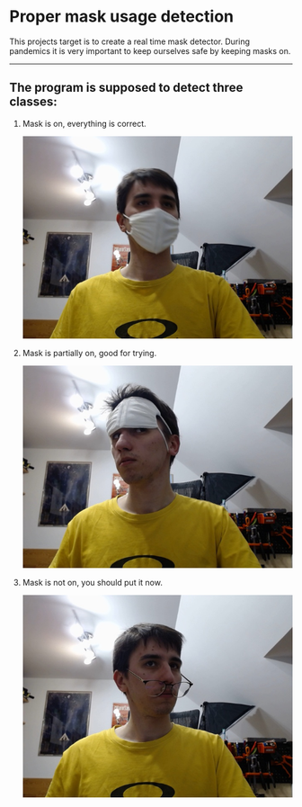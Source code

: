 # Proper mask usage detection

This projects target is to create a real time mask detector. During pandemics it is very important to keep ourselves safe by keeping masks on.

<hr>

## The program is supposed to detect three classes:

1. Mask is on, everything is correct.

   <img src="images/GoodMask_72dd043e-34d5-11eb-82d3-347df6021425.jpg">

2. Mask is partially on, good for trying.

   <img src="images/WrongMask_9bc8efde-34d5-11eb-8486-347df6021425.jpg">

   

3. Mask is not on, you should put it now.

   <img src="images/NoMask_ae9c8c88-34d5-11eb-ab1a-347df6021425.jpg">



